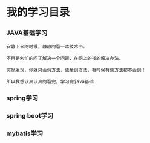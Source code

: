 # 我的学习目录

### JAVA基础学习
    
    安静下来的时候，静静的看一本技术书。
    
    不再是匆忙的问了解决一个问题，在网上的找的解决办法。
    
    突然发现，你就只会调方法，还是调方法，有时候有些方法都不会调！
    
    所以我想认真认真的看完，学习完java基础
    
### spring学习

### spring boot学习

### mybatis学习
